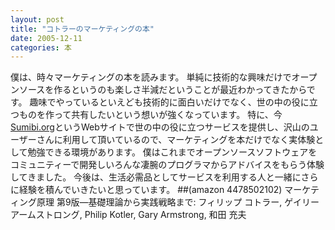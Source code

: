 ```yaml
---
layout: post
title: "コトラーのマーケティングの本"
date: 2005-12-11
categories: 本
---
```

僕は、時々マーケティングの本を読みます。
単純に技術的な興味だけでオープンソースを作るというのも楽しさ半減だということが最近わかってきたからです。
趣味でやっているといえども技術的に面白いだけでなく、世の中の役に立つものを作って共有したいという想いが強くなっています。
特に、今[Sumibi.org](http://www.sumibi.org/)というWebサイトで世の中の役に立つサービスを提供し、沢山のユーザーさんに利用して頂いているので、マーケティングを本だけでなく実体験として勉強できる環境があります。
僕はこれまでオープンソースソフトウェアをコミュニティーで開発しいろんな凄腕のプログラマからアドバイスをもらう体験してきました。
今後は、生活必需品としてサービスを利用する人と一緒にさらに経験を積んでいきたいと思っています。
##(amazon 4478502102)  マーケティング原理 第9版―基礎理論から実践戦略まで: フィリップ コトラー, ゲイリー アームストロング, Philip Kotler, Gary Armstrong, 和田 充夫
